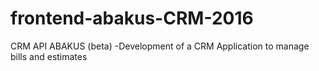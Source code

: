 # frontend-abakus-CRM-2016
CRM API ABAKUS (beta) -Development of a CRM Application to manage bills and estimates
